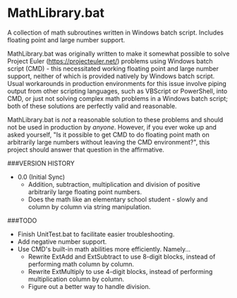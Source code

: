 MathLibrary.bat
===============

A collection of math subroutines written in Windows batch script. Includes floating point and large number support. 

MathLibrary.bat was originally written to make it somewhat possible to solve Project Euler (https://projecteuler.net/) problems using Windows batch script (CMD) - this necessitated working floating point and large number support, neither of which is provided natively by Windows batch script. Usual workarounds in production environments for this issue involve piping output from other scripting languages, such as VBScript or PowerShell, into CMD, or just not solving complex math problems in a Windows batch script; both of these solutions are perfectly valid and reasonable. 

MathLibrary.bat is _not_ a reasonable solution to these problems and should not be used in production by _anyone_. However, if you ever woke up and asked yourself, "Is it possible to get CMD to do floating point math on arbitrarily large numbers without leaving the CMD environment?", this project should answer that question in the affirmative. 

###VERSION HISTORY
* 0.0 (Initial Sync)
  * Addition, subtraction, multiplication and division of positive arbitrarily large floating point numbers.
  * Does the math like an elementary school student - slowly and column by column via string manipulation.

###TODO
* Finish UnitTest.bat to facilitate easier troubleshooting.
* Add negative number support.
* Use CMD's built-in math abilities more efficiently. Namely...
  * Rewrite ExtAdd and ExtSubtract to use 8-digit blocks, instead of performing math column by column.
  * Rewrite ExtMultiply to use 4-digit blocks, instead of performing multiplication column by column.
  * Figure out a better way to handle division.
